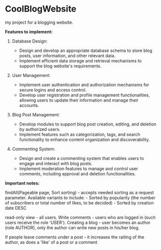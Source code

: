 # CoolBlogWebsite
my project for a blogging website.

**Features to implement:**

1. Database Design:
    - Design and develop an appropriate database schema to store blog posts, user information, and other relevant data.
    - Implement efficient data storage and retrieval mechanisms to support the blog website's requirements.

2. User Management:
    - Implement user authentication and authorization mechanisms for secure logins and access control.
    - Develop user registration and profile management functionalities, allowing users to update their information and manage their accounts.

3. Blog Post Management:
    - Develop modules to support blog post creation, editing, and deletion by authorized users.
    - Implement features such as categorization, tags, and search functionality to enhance content organization and discoverability.

4. Commenting System:
    - Design and create a commenting system that enables users to engage and interact with blog posts.
    - Implement moderation features to manage and control user comments, including approval and deletion functionalities.

**Important notes:**

findAll(Pageable page, Sort sorting) - accepts needed sorting as a request parameter. Available variants to include: 
    - Sorted by popularity (the number of subscribers or total number of likes, to be decided)
    - Sorted by creation date DESC

read-only view - all users. Write comments - users who are logged in (such users receive the role 'USER').
Creating a blog - user becomes an author (role AUTHOR), only the author can write new posts in his/her blog.

If people leave comments under a post - it increases the raiting of the author, as does a 'like' of a post or a comment
